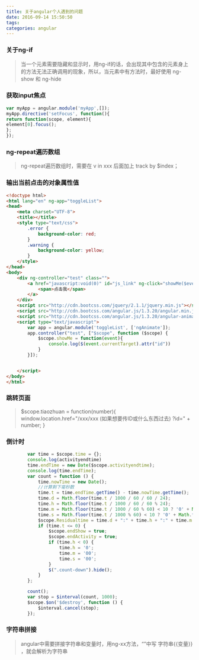 ```yaml
---
title: 关于angular个人遇到的问题
date: 2016-09-14 15:50:50
tags:
categories: angular
---
```

### 关于ng-if
> 当一个元素需要隐藏和显示时，用ng-if的话，会出现其中包含的元素身上的方法无法正确调用的现象，所以，当元素中有方法时，最好使用 ng-show 和 ng-hide

### 获取input焦点
```javascript
var myApp = angular.module('myApp',[]);
myApp.directive('setFocus', function(){
return function(scope, element){
element[0].focus();
};
});

```

### ng-repeat遍历数组
> ng-repeat遍历数组时，需要在 v in xxx 后面加上 track by $index；


### 输出当前点击的对象属性值
```html
<!doctype html>
<html lang="en" ng-app="toggleList">
<head>
	<meta charset="UTF-8">
	<title></title>
	<style type="text/css">
		.error {
			background-color: red;
		}
		.warning {
			background-color: yellow;
		}
	</style>
</head>
<body>
	<div ng-controller="test" class="">
		<a href="javascript:void(0)" id="js_link" ng-click="showMe($event)">
			<span>点击我</span>
		</a>
	</div>
	<script src="http://cdn.bootcss.com/jquery/2.1.1/jquery.min.js"></script>
	<script src="http://cdn.bootcss.com/angular.js/1.3.20/angular.min.js"></script>
	<script src="http://cdn.bootcss.com/angular.js/1.3.20/angular-animate.min.js"></script>
	<script type="text/javascript">
		var app = angular.module('toggleList', ['ngAnimate']);
		app.controller("test", ["$scope", function ($scope) {
			$scope.showMe = function(event){
				console.log($(event.currentTarget).attr("id"))
			}
		}]);


	</script>
</body>
</html>
```

### 跳转页面
> $scope.tiaozhuan = function(number){
window.location.href="/xxx/xxx   (如果想要传ID或什么东西过去)  ?id=" + number;
}

### 倒计时
```javascript
        var time = $scope.time = {};
        console.log(activityendtime)
        time.endTime = new Date($scope.activityendtime);
        console.log(time.endTime);
        var count = function () {
            time.nowTime = new Date();
            //计算剩下毫秒数
            time.t = time.endTime.getTime() - time.nowTime.getTime();
            time.d = Math.floor(time.t / 1000 / 60 / 60 / 24);
            time.h = Math.floor(time.t / 1000 / 60 / 60 % 24);
            time.m = Math.floor(time.t / 1000 / 60 % 60) < 10 ? '0' + Math.floor(time.t / 1000 / 60 % 60) : Math.floor(time.t / 1000 / 60 % 60);
            time.s = Math.floor(time.t / 1000 % 60) < 10 ? '0' + Math.floor(time.t / 1000 % 60) : Math.floor(time.t / 1000 % 60);
            $scope.Residualtime = time.d + ":" + time.h + ":" + time.m + ":" + time.s;
            if (time.t <= 0) {
                $scope.endShow = true;
                $scope.endActivity = true;
                if (time.h < 0) {
                    time.h = '0';
                    time.m = '00';
                    time.s = '00';
                }
                $(".count-down").hide();
            }
        };

        count();
        var stop = $interval(count, 1000);
        $scope.$on('$destroy', function () {
            $interval.cancel(stop);
        });
```

### 字符串拼接
> angular中需要拼接字符串和变量时，用ng-xx方法，“”中写 字符串{{变量}} ，就会解析为字符串